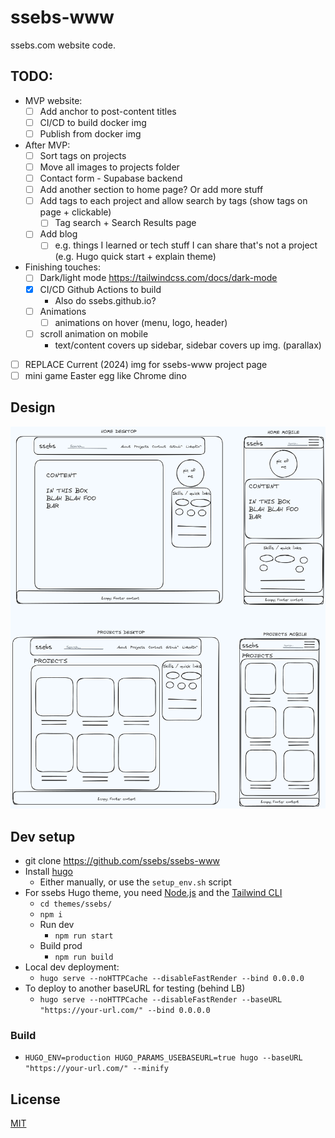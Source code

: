 # ssebs-www

ssebs.com website code. 

## TODO:
- MVP website:
  - [ ] Add anchor to post-content titles
  - [ ] CI/CD to build docker img
  - [ ] Publish from docker img
- After MVP:
  - [ ] Sort tags on projects
  - [ ] Move all images to projects folder
  - [ ] Contact form - Supabase backend
  - [ ] Add another section to home page? Or add more stuff
  - [ ] Add tags to each project and allow search by tags (show tags on page + clickable)
    - [ ] Tag search + Search Results page
  - [ ] Add blog
    - [ ] e.g. things I learned or tech stuff I can share that's not a project (e.g. Hugo quick start + explain theme)
- Finishing touches:
  - [ ] Dark/light mode https://tailwindcss.com/docs/dark-mode
  - [x] CI/CD Github Actions to build
    - Also do ssebs.github.io?
  - [ ] Animations
    - [ ] animations on hover (menu, logo, header)
  - [ ] scroll animation on mobile
    - text/content covers up sidebar, sidebar covers up img. (parallax)
- [ ] REPLACE Current (2024) img for ssebs-www project page
- [ ] mini game Easter egg like Chrome dino

## Design
![home](.excalidraw.png)

## Dev setup
- git clone https://github.com/ssebs/ssebs-www
- Install [hugo](https://gohugo.io/)
  - Either manually, or use the `setup_env.sh` script
- For ssebs Hugo theme, you need [Node.js](https://nodejs.org/en/download/package-manager) and the [Tailwind CLI](https://tailwindcss.com/docs/installation)
  - `cd themes/ssebs/`
  - `npm i`
  - Run dev
    - `npm run start`
  - Build prod
    - `npm run build`
- Local dev deployment:
  - `hugo serve --noHTTPCache --disableFastRender --bind 0.0.0.0`
- To deploy to another baseURL for testing (behind LB)
  - `hugo serve --noHTTPCache --disableFastRender --baseURL "https://your-url.com/" --bind 0.0.0.0`

### Build
- `HUGO_ENV=production HUGO_PARAMS_USEBASEURL=true hugo --baseURL "https://your-url.com/" --minify`

## License
[MIT](./LICENSE)
